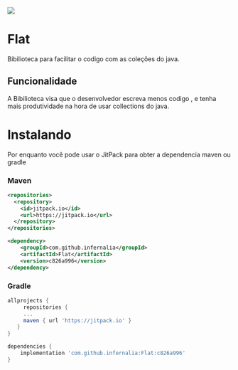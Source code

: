 
[![](https://jitpack.io/v/infernalia/Flat.svg)](https://jitpack.io/#infernalia/Flat)

# Flat
Bibilioteca para facilitar o codigo com as coleções do java.

## Funcionalidade
A Bibilioteca visa que o desenvolvedor escreva menos codigo , e tenha mais produtividade
na hora de usar collections do java.

# Instalando

Por enquanto você pode usar o JitPack para obter a dependencia maven ou gradle

### Maven 
```xml
<repositories>
  <repository>
    <id>jitpack.io</id>
    <url>https://jitpack.io</url>
  </repository>
</repositories>

<dependency>
    <groupId>com.github.infernalia</groupId>
    <artifactId>Flat</artifactId>
    <version>c826a996</version>
</dependency>
```

### Gradle

```gradle
allprojects {
     repositories {
     ...
     maven { url 'https://jitpack.io' }
   }
}

dependencies {
    implementation 'com.github.infernalia:Flat:c826a996'
}

```
